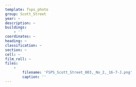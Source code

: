 ```yaml
---
template: fsps_photo
group: Scott_Street
year: ~
description: ~
buildings:
    - ''
coordinates: ~
heading: ~
classification: ~
section: ~
cell: ~
film_roll: ~
files:
    -
        filename: 'FSPS_Scott_Street_003,_No_2,_16-7-J.png'
        caption: ''
---
```

